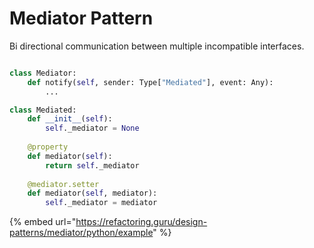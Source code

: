 # Mediator Pattern

Bi directional communication between multiple incompatible interfaces.

<img alt="" class="gitbook-drawing">

```python
class Mediator:
    def notify(self, sender: Type["Mediated"], event: Any):
        ...

class Mediated:
    def __init__(self):
        self._mediator = None
    
    @property
    def mediator(self):
        return self._mediator
    
    @mediator.setter
    def mediator(self, mediator):
        self._mediator = mediator
```

{% embed url="https://refactoring.guru/design-patterns/mediator/python/example" %}
